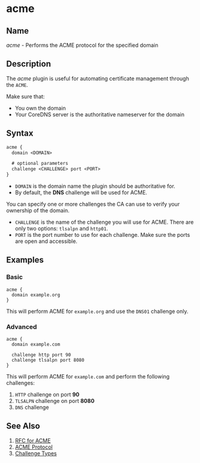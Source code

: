 # acme
## Name
*acme* - Performs the ACME protocol for the specified domain

## Description
The *acme* plugin is useful for automating certificate management through the `ACME`.

Make sure that:
* You own the domain
* Your CoreDNS server is the authoritative nameserver for the domain

## Syntax
~~~ txt
acme {
  domain <DOMAIN>

  # optional parameters
  challenge <CHALLENGE> port <PORT>
}
~~~

* `DOMAIN` is the domain name the plugin should be authoritative for.
* By default, the **DNS** challenge will be used for ACME.

You can specify one or more challenges the CA can use to verify your ownership of the domain.
* `CHALLENGE` is the name of the challenge you will use for ACME. There are only two options: `tlsalpn` and `http01`.
* `PORT` is the port number to use for each challenge. Make sure the ports are open and accessible.

## Examples
### Basic
~~~ corefile
acme {
  domain example.org
}
~~~
This will perform ACME for `example.org` and use the `DNS01` challenge only.

### Advanced
~~~ corefile
acme {
  domain example.com

  challenge http port 90
  challenge tlsalpn port 8080
}
~~~
This will perform ACME for `example.com` and perform the following challenges:
1. `HTTP` challenge on port **90**
2. `TLSALPN` challenge on port **8080**
3. `DNS` challenge

## See Also
1. [RFC for ACME](https://datatracker.ietf.org/doc/html/rfc8555/)
2. [ACME Protocol](https://www.thesslstore.com/blog/acme-protocol-what-it-is-and-how-it-works/)
3. [Challenge Types](https://letsencrypt.org/docs/challenge-types/)

